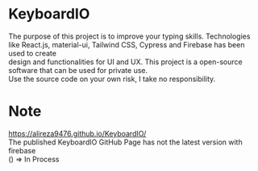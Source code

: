# KeyboardIO

The purpose of this project is to improve your typing skills.
Technologies like React.js, material-ui, Tailwind CSS, Cypress and Firebase has been used to create<br/>
design and functionalities for UI and UX. This project is a open-source software that can be used for private use.<br/>
Use the source code on your own risk, I take no responsibility.

# Note

https://alireza9476.github.io/KeyboardIO/ <br/>
The published KeyboardIO GitHub Page has not the latest version with firebase <br/>
() => In Process
